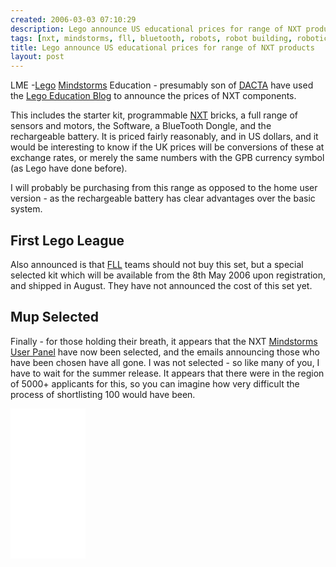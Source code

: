 ```yaml
---
created: 2006-03-03 07:10:29
description: Lego announce US educational prices for range of NXT products
tags: [nxt, mindstorms, fll, bluetooth, robots, robot building, robotics]
title: Lego announce US educational prices for range of NXT products
layout: post
---
```

LME -[Lego](/wiki/lego "The best known construction toy") [Mindstorms](/wiki/mindstorms "A Robotic construction toy system from Lego") Education - presumably son of [DACTA](/wiki/dacta "DACTA") have used the [Lego Education Blog](https://education.lego.com/en-gb) to announce the prices of NXT components.

This includes the starter kit, programmable [NXT](/wiki/nxt "Legos NeXT generation robotics kit") bricks, a full range of sensors and motors, the Software, a BlueTooth Dongle, and the rechargeable battery. It is priced fairly reasonably, and in US dollars, and it would be interesting to know if the UK prices will be conversions of these at exchange rates, or merely the same numbers with the GPB currency symbol (as Lego have done before).

I will probably be purchasing from this range as opposed to the home user version - as the rechargeable battery has clear advantages over the basic system.

## First Lego League

Also announced is that [FLL](/wiki/fll "The First Lego League") teams should not buy this set, but a special selected kit which will be available from the 8th May 2006 upon registration, and shipped in August. They have not announced the cost of this set yet.

## Mup Selected

Finally - for those holding their breath, it appears that the NXT [Mindstorms User Panel](/wiki/mup) have now been selected, and the emails announcing those who have been chosen have all gone. I was not selected - so like many of you, I have to wait for the summer release. It appears that there were in the region of 5000+ applicants for this, so you can imagine how very difficult the process of shortlisting 100 would have been.
 
 <iframe style="width:120px;height:240px;" marginwidth="0" marginheight="0" scrolling="no" frameborder="0" src="//ws-eu.amazon-adsystem.com/widgets/q?ServiceVersion=20070822&OneJS=1&Operation=GetAdHtml&MarketPlace=GB&source=ss&ref=as_ss_li_til&ad_type=product_link&tracking_id=orionrobots-21&language=en_GB&marketplace=amazon&region=GB&placement=B082WD5YV9&asins=B082WD5YV9&linkId=75cbb40f8dd28c5b84d540cdd12f14a3&show_border=true&link_opens_in_new_window=true"></iframe>
 